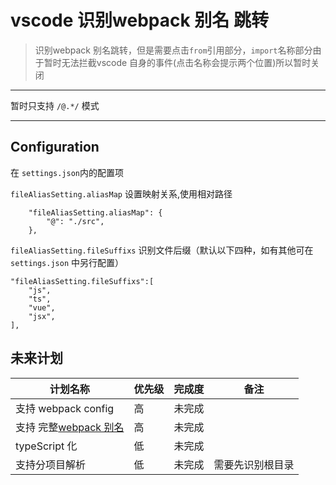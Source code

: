 # vscode 识别webpack 别名 跳转

>识别webpack 别名跳转，但是需要点击`from`引用部分，`import`名称部分由于暂时无法拦截vscode 自身的事件(点击名称会提示两个位置)所以暂时关闭

----
暂时只支持 `/@.*/` 模式

----

## Configuration
在 `settings.json`内的配置项

`fileAliasSetting.aliasMap` 设置映射关系,使用相对路径

        "fileAliasSetting.aliasMap": {
            "@": "./src",
        },


`fileAliasSetting.fileSuffixs` 识别文件后缀（默认以下四种，如有其他可在 `settings.json` 中另行配置）

    "fileAliasSetting.fileSuffixs":[
        "js",
        "ts",
        "vue",
        "jsx",
    ],


## 未来计划
|计划名称|优先级|完成度|备注|
|--|--|--|---|
|支持 webpack config| 高| 未完成| |
|支持 完整[webpack 别名](https://webpack.docschina.org/configuration/resolve/#resolve-alias)|高|未完成| |
| typeScript 化| 低|未完成||
|支持分项目解析|低|未完成| 需要先识别根目录|